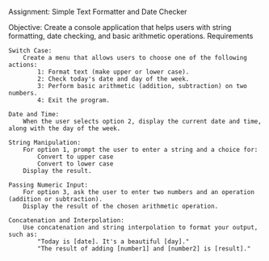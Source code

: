 Assignment: Simple Text Formatter and Date Checker

Objective: Create a console application that helps users with string formatting, date checking, and basic arithmetic operations.
Requirements

	Switch Case:
    	Create a menu that allows users to choose one of the following actions:
        	1: Format text (make upper or lower case).
        	2: Check today's date and day of the week.
        	3: Perform basic arithmetic (addition, subtraction) on two numbers.
        	4: Exit the program.

	Date and Time:
    	When the user selects option 2, display the current date and time, along with the day of the week.

	String Manipulation:
    	For option 1, prompt the user to enter a string and a choice for:
        	Convert to upper case
        	Convert to lower case
    	Display the result.

	Passing Numeric Input:
    	For option 3, ask the user to enter two numbers and an operation (addition or subtraction).
    	Display the result of the chosen arithmetic operation.

	Concatenation and Interpolation:
    	Use concatenation and string interpolation to format your output, such as:
        	"Today is [date]. It's a beautiful [day]."
        	"The result of adding [number1] and [number2] is [result]."

